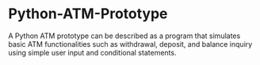 # Python-ATM-Prototype
A Python ATM prototype can be described as a program that simulates basic ATM functionalities such as withdrawal, deposit, and balance inquiry using simple user input and conditional statements.
